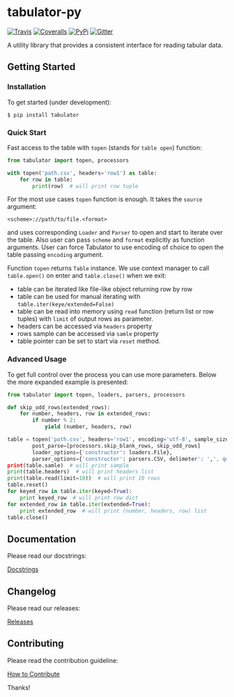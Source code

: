 # tabulator-py

[![Travis](https://img.shields.io/travis/frictionlessdata/tabulator-py/master.svg)](https://travis-ci.org/frictionlessdata/tabulator-py)
[![Coveralls](http://img.shields.io/coveralls/frictionlessdata/tabulator-py.svg?branch=master)](https://coveralls.io/r/frictionlessdata/tabulator-py?branch=master)
[![PyPi](https://img.shields.io/pypi/v/tabulator.svg)](https://pypi.python.org/pypi/tabulator)
[![Gitter](https://img.shields.io/gitter/room/frictionlessdata/chat.svg)](https://gitter.im/frictionlessdata/chat)

A utility library that provides a consistent interface for reading tabular data.

## Getting Started

### Installation

To get started (under development):

```
$ pip install tabulator
```

### Quick Start

Fast access to the table with `topen` (stands for `table open`) function:

```python
from tabulator import topen, processors

with topen('path.csv', headers='row1') as table:
    for row in table:
        print(row)  # will print row tuple
```

For the most use cases `topen` function is enough. It takes the
`source` argument:

```
<scheme>://path/to/file.<format>
```
and uses corresponding `Loader` and `Parser` to open and start to iterate
over the table. Also user can pass `scheme` and `format` explicitly
as function arguments. User can force Tabulator to use encoding of choice
to open the table passing `encoding` argument.

Function `topen` returns `Table` instance. We use context manager
to call `table.open()` on enter and `table.close()` when we exit:
- table can be iterated like file-like object returning row by row
- table can be used for manual iterating with `table.iter(keye/extended=False)`
- table can be read into memory using `read` function (return list or row tuples)
with `limit` of output rows as parameter.
- headers can be accessed via `headers` property
- rows sample can be accessed via `samle` property
- table pointer can be set to start via `reset` method.

### Advanced Usage

To get full control over the process you can use more parameters.
Below the more expanded example is presented:

```python
from tabulator import topen, loaders, parsers, processors

def skip_odd_rows(extended_rows):
    for number, headers, row in extended_rows:
        if number % 2:
            yield (number, headers, row)

table = topen('path.csv', headers='row1', encoding='utf-8', sample_size=1000,
        post_parse=[processors.skip_blank_rows, skip_odd_rows]
        loader_options={'constructor': loaders.File},
        parser_options={'constructor': parsers.CSV, delimeter': ',', quotechar: '|'})
print(table.samle)  # will print sample
print(table.headers)  # will print headers list
print(table.read(limit=10))  # will print 10 rows
table.reset()
for keyed_row in table.iter(keyed=True):
    print keyed_row  # will print row dict
for extended_row in table.iter(extended=True):
    print extended_row  # will print (number, headers, row) list
table.close()
```

## Documentation

Please read our docstrings:

[Docstrings](https://github.com/frictionlessdata/tabulator-py/tree/master/tabulator)

## Changelog

Please read our releases:

[Releases](https://github.com/frictionlessdata/tabulator-py/releases)

## Contributing

Please read the contribution guideline:

[How to Contribute](CONTRIBUTING.md)

Thanks!

